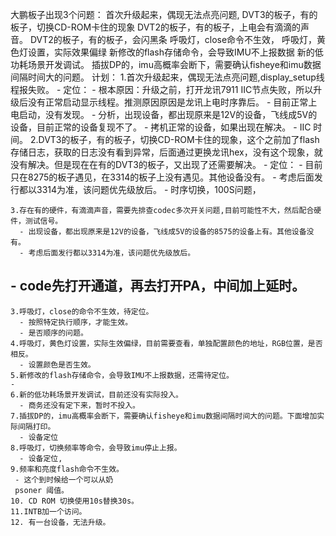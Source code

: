   大鹏板子出现3个问题：
        首次升级起来，偶现无法点亮问题,
        DVT3的板子，有的板子，切换CD-ROM卡住的现象
        DVT2的板子，有的板子，上电会有滴滴的声音。
        DVT2的板子，有的板子，会闪黑条
        呼吸灯，close命令不生效，
        呼吸灯，黄色灯设置，实际效果偏绿
        新修改的flash存储命令，会导致IMU不上报数据
        新的低功耗场景开发调试。
        插拔DP的，imu高概率会断下，需要确认fisheye和imu数据间隔时间大的问题。
    计划：
    1.首次升级起来，偶现无法点亮问题,display_setup线程报失败。
    - 定位：
      - 根本原因：升级之前，打开龙讯7911 IIC节点失败，所以升级后没有正常启动显示线程。推测原因原因是龙讯上电时序靠后。
      - 目前正常上电启动，没有发现。
      - 分析，出现设备，都出现原来是12V的设备，飞线成5V的设备，目前正常的设备复现不了。
      - 拷机正常的设备，如果出现在解决。
      - IIC 时间。
    2.DVT3的板子，有的板子，切换CD-ROM卡住的现象，这个之前加了flash存储日志，获取的日志没有看到异常，后面通过更换龙讯hex，没有这个现象，就没有解决。但是现在在有的DVT3的板子，又出现了还需要解决。
    - 定位：
      - 目前只在8275的板子遇见，在3314的板子上没有遇见。其他设备没有。
      - 考虑后面发行都以3314为准，该问题优先级放后。
      - 时序切换，100S问题，
  
    3.存在有的硬件，有滴滴声音，需要先排查codec多次开关问题,目前可能性不大，然后配合硬件，测试信号。
      - 出现设备，都出现原来是12V的设备，飞线成5V的设备的8575的设备上有。其他设备没有。
      - 考虑后面发行都以3314为准，该问题优先级放后。
  ## - code先打开通道，再去打开PA，中间加上延时。
    3.呼吸灯，close的命令不生效，待定位。
      - 按照特定执行顺序，才能生效。
      - 是否顺序的问题。
    4.呼吸灯，黄色灯设置，实际生效偏绿，目前需要查看，单独配置颜色的地址，RGB位置，是否相反。
      - 设置颜色是否生效。
    5.新修改的flash存储命令，会导致IMU不上报数据，还需待定位。
    - 
    6.新的低功耗场景开发调试，目前还没有实际投入。
      - 商务还没有定下来，暂时不投入。
    7.插拔DP的，imu高概率会断下，需要确认fisheye和imu数据间隔时间大的问题。下面增加实际间隔打印。
      - 设备定位
    8.呼吸灯，切换频率等命令，会导致imu停止上报。
      - 设备定位,
    9.频率和亮度flash命令不生效。
     - 这个到时候给一个可以从奶
     psoner 阈值。
    10. CD ROM 切换使用10s替换30s。
    11.INTB加一个访问。
    12. 有一台设备，无法升级。